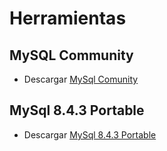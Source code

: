 # Herramientas


## MySQL Community
- Descargar 
[MySql Comunity](https://dev.mysql.com/downloads/installer/)

## MySql 8.4.3 Portable
- Descargar 
[MySql 8.4.3 Portable](https://drive.google.com/file/d/1FXSX-LTFrRiN7cTNcDuBJNSXo1FcI0hi/view?usp=sharing)
